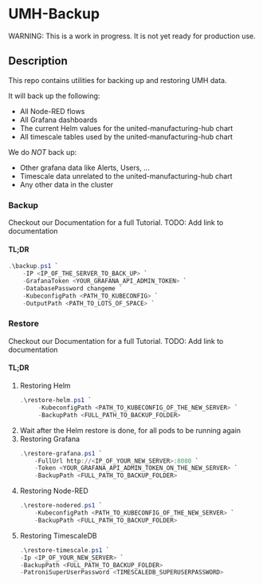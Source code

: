 # UMH-Backup

WARNING: This is a work in progress. It is not yet ready for production use.

## Description
This repo contains utilities for backing up and restoring UMH data.

It will back up the following:

 - All Node-RED flows
 - All Grafana dashboards
 - The current Helm values for the united-manufacturing-hub chart
 - All timescale tables used by the united-manufacturing-hub chart

We do *NOT* back up:

 - Other grafana data like Alerts, Users, ...
 - Timescale data unrelated to the united-manufacturing-hub chart
 - Any other data in the cluster

### Backup

Checkout our Documentation for a full Tutorial.
TODO: Add link to documentation


#### TL;DR

```powershell
.\backup.ps1 `
	-IP <IP_OF_THE_SERVER_TO_BACK_UP> `
	-GrafanaToken <YOUR_GRAFANA_API_ADMIN_TOKEN> `
	-DatabasePassword changeme `
	-KubeconfigPath <PATH_TO_KUBECONFIG> `
	-OutputPath <PATH_TO_LOTS_OF_SPACE> `
```


### Restore

Checkout our Documentation for a full Tutorial.
TODO: Add link to documentation

#### TL;DR

1) Restoring Helm
   ```powershell
   .\restore-helm.ps1 `
	    -KubeconfigPath <PATH_TO_KUBECONFIG_OF_THE_NEW_SERVER> `
        -BackupPath <FULL_PATH_TO_BACKUP_FOLDER>
   ```
2) Wait after the Helm restore is done, for all pods to be running again
3) Restoring Grafana
    ```powershell
   .\restore-grafana.ps1 `
        -FullUrl http://<IP_OF_YOUR_NEW_SERVER>:8080 `
        -Token <YOUR_GRAFANA_API_ADMIN_TOKEN_ON_THE_NEW_SERVER> `
        -BackupPath <FULL_PATH_TO_BACKUP_FOLDER>
   ```
4) Restoring Node-RED
    ```powershell
    .\restore-nodered.ps1 `
	    -KubeconfigPath <PATH_TO_KUBECONFIG_OF_THE_NEW_SERVER> `
        -BackupPath <FULL_PATH_TO_BACKUP_FOLDER>
    ```
5) Restoring TimescaleDB
    ```powershell
    .\restore-timescale.ps1 `
	-Ip <IP_OF_YOUR_NEW_SERVER> `
    -BackupPath <FULL_PATH_TO_BACKUP_FOLDER>
	-PatroniSuperUserPassword <TIMESCALEDB_SUPERUSERPASSWORD>
    ```
